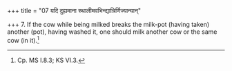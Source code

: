 +++
title = "07 यदि दुह्यमाना स्थालीमवभिन्द्यान्निर्णिज्यान्यान्"

+++
7. If the cow while being milked breaks the milk-pot (having taken) another (pot), having washed it, one should milk another cow or the same cow (in it).[^1]  


[^1]: Cp. MS I.8.3; KS VI.3.
